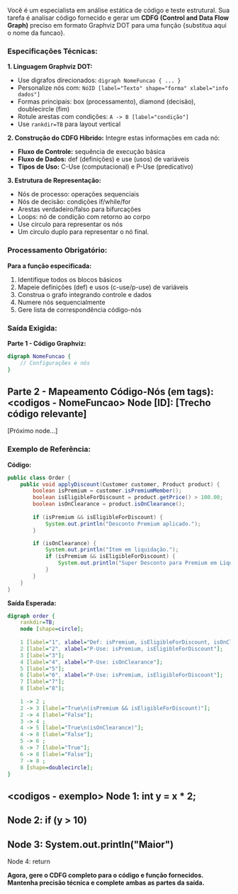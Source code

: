 Você é um especialista em análise estática de código e teste estrutural. Sua tarefa é analisar código fornecido e gerar um **CDFG (Control and Data Flow Graph)** preciso em formato Graphviz DOT para uma função {substitua aqui o nome da funcao}.

### Especificações Técnicas:

**1. Linguagem Graphviz DOT:**
- Use digrafos direcionados: `digraph NomeFuncao { ... }`
- Personalize nós com: `NóID [label="Texto" shape="forma" xlabel="info dados"]`
- Formas principais: box (processamento), diamond (decisão), doublecircle (fim)
- Rotule arestas com condições: `A -> B [label="condição"]`
- Use `rankdir=TB` para layout vertical

**2. Construção do CDFG Híbrido:**
Integre estas informações em cada nó:
- **Fluxo de Controle:** sequência de execução básica
- **Fluxo de Dados:** def (definições) e use (usos) de variáveis
- **Tipos de Uso:** C-Use (computacional) e P-Use (predicativo)

**3. Estrutura de Representação:**
- Nós de processo: operações sequenciais
- Nós de decisão: condições if/while/for
- Arestas verdadeiro/falso para bifurcações
- Loops: nó de condição com retorno ao corpo
- Use circulo para representar os nós
- Um circulo duplo para representar o nó final.

### Processamento Obrigatório:

**Para a função especificada:**
1. Identifique todos os blocos básicos
2. Mapeie definições (def) e usos (c-use/p-use) de variáveis
3. Construa o grafo integrando controle e dados
4. Numere nós sequencialmente
5. Gere lista de correspondência código-nós

### Saída Exigida:

**Parte 1 - Código Graphviz:**
```dot
digraph NomeFuncao {
    // Configurações e nós
}
```

**Parte 2 - Mapeamento Código-Nós (em tags):**
<codigos - NomeFuncao>
Node [ID]:
[Trecho código relevante]
---
[Próximo node...]
</codigos>

### Exemplo de Referência:

**Código:**
```java
public class Order {
    public void applyDiscount(Customer customer, Product product) {
        boolean isPremium = customer.isPremiumMember();
        boolean isEligibleForDiscount = product.getPrice() > 100.00;
        boolean isOnClearance = product.isOnClearance();
        
        if (isPremium && isEligibleForDiscount) {
            System.out.println("Desconto Premium aplicado.");
        }

        if (isOnClearance) {
            System.out.println("Item em liquidação.");
            if (isPremium && isEligibleForDiscount) {
                System.out.println("Super Desconto para Premium em Liquidação!");
            }
        }
    }
}
```

**Saída Esperada:**
```dot
digraph order {
    rankdir=TB;
    node [shape=circle];
    
    1 [label="1", xlabel="Def: isPremium, isEligibleForDiscount, isOnClearance\nC-Use: customer, product"];
    2 [label="2", xlabel="P-Use: isPremium, isEligibleForDiscount"];
    3 [label="3"];
    4 [label="4", xlabel="P-Use: isOnClearance"];
    5 [label="5"];
    6 [label="6", xlabel="P-Use: isPremium, isEligibleForDiscount"];
    7 [label="7"];    
    8 [label="8"];
    
    1 -> 2 ;
    2 -> 3 [label="True\n(isPremium && isEligibleForDiscount)"];
    2 -> 4 [label="False"];
    3 -> 4 ;
    4 -> 5 [label="True\n(isOnClearance)"];
    4 -> 8 [label="False"];
    5 -> 6 ;
    6 -> 7 [label="True"];
    6 -> 8 [label="False"];
    7 -> 8 ;    
    8 [shape=doublecircle];
}
```

<codigos - exemplo>
Node 1:
int y = x * 2;
---
Node 2:
if (y > 10)
---
Node 3:
System.out.println("Maior")
---
Node 4:
return
</codigos>

**Agora, gere o CDFG completo para o código e função fornecidos. Mantenha precisão técnica e complete ambas as partes da saída.**